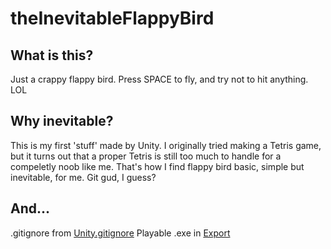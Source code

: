 # theInevitableFlappyBird

## What is this?  
Just a crappy flappy bird. Press SPACE to fly, and try not to hit anything. LOL

## Why inevitable?  
This is my first 'stuff' made by Unity. I originally tried making a Tetris game, but it turns out that a proper Tetris is still too much to handle for a compeletly noob like me. That's how I find flappy bird basic, simple but inevitable, for me. Git gud, I guess?  

## And...
.gitignore from [Unity.gitignore](https://github.com/github/gitignore/blob/266303e2715f206bf9c41cb138133bdcaa79fa92/Unity.gitignore)
Playable .exe in [Export](https://github.com/BoboRamirez/theInevitableFlappyBird/tree/main/Export)